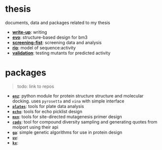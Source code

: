 # thesis
documents, data and packages related to my thesis

- [**write-up**](write-up): writing
- [**evo**](evo): structure-based design for bm3
- [**screening-fist**](https://github.com/jamesengleback/screening-fist): screening data and analysis
- [**rio**](rio): model of sequence:activity
- [**validation**](validation): testing mutants for predicted activity

# packages 

> todo: link to repos

- [**`enz`**](https://github.com/jamesengleback/enz): python module for protein structure structure and molecular docking. uses `pyrosetta` and `vina` with simple interface
- [**`plates`**](https://github.com/jamesengleback/plates): tools for plate data analysis
- [**`echo`**](https://github.com/jamesengleback/echo): tools for echo picklist design 
- [**`mxn`**](https://github.com/jamesengleback/mxn): tools for site-directed mutagenesis primer design 
- [**`cpds`**](cpds): tool for compound diversity sampling and generating quotes from molport using their api
- [**`ga`**](https://github.com/jamesengleback/ga): simple genetic algorithms for use in protein design
- [**`uv`**](https://github.com/jamesengleback/uv): 
- [**`kx`**](https://github.com/jamesengleback/kx):

